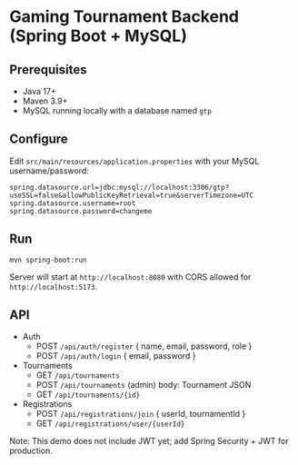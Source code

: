 # Gaming Tournament Backend (Spring Boot + MySQL)

## Prerequisites
- Java 17+
- Maven 3.9+
- MySQL running locally with a database named `gtp`

## Configure
Edit `src/main/resources/application.properties` with your MySQL username/password:
```
spring.datasource.url=jdbc:mysql://localhost:3306/gtp?useSSL=false&allowPublicKeyRetrieval=true&serverTimezone=UTC
spring.datasource.username=root
spring.datasource.password=changeme
```

## Run
```
mvn spring-boot:run
```
Server will start at `http://localhost:8080` with CORS allowed for `http://localhost:5173`.

## API
- Auth
  - POST `/api/auth/register` { name, email, password, role }
  - POST `/api/auth/login` { email, password }
- Tournaments
  - GET `/api/tournaments`
  - POST `/api/tournaments` (admin) body: Tournament JSON
  - GET `/api/tournaments/{id}`
- Registrations
  - POST `/api/registrations/join` { userId, tournamentId }
  - GET `/api/registrations/user/{userId}`

Note: This demo does not include JWT yet; add Spring Security + JWT for production.

